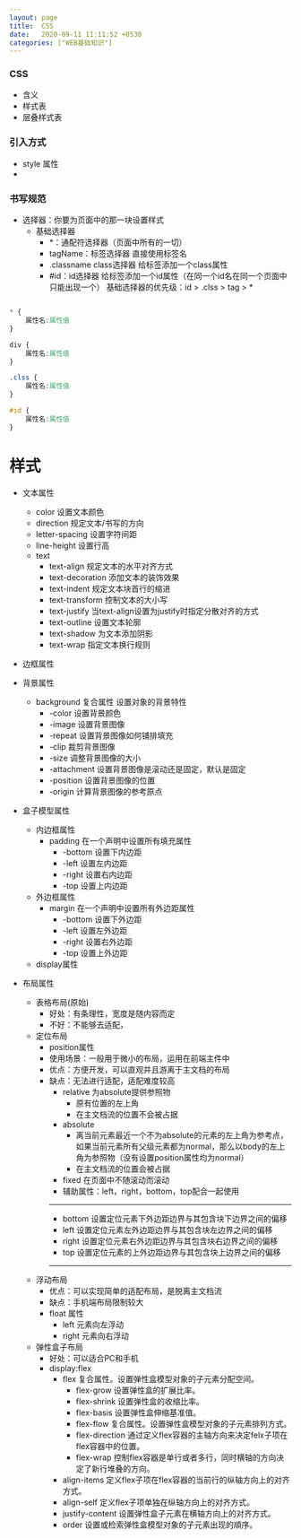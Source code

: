 ```yaml
---
layout: page
title:  CSS
date:   2020-09-11 11:11:52 +0530
categories: ["WEB基础知识"]
---
```


### CSS

- 含义
- 样式表
- 层叠样式表

### 引入方式

- style 属性
- 

### 书写规范

- 选择器：你要为页面中的那一块设置样式
    - 基础选择器
        - *：通配符选择器（页面中所有的一切）
        - tagName：标签选择器 直接使用标签名
        - .classname class选择器 给标签添加一个class属性
        - #id：id选择器 给标签添加一个id属性（在同一个id名在同一个页面中只能出现一个）
    基础选择器的优先级：id > .clss > tag > *

``` CSS

* {
    属性名:属性值
}

div {
    属性名:属性值
}

.clss {
    属性名:属性值
}

#id {
    属性名:属性值
}

```

# 样式

- 文本属性
    - color 设置文本颜色
    - direction 规定文本/书写的方向
    - letter-spacing 设置字符间距
    - line-height 设置行高
    - text
        - text-align 规定文本的水平对齐方式
        - text-decoration 添加文本的装饰效果
        - text-indent 规定文本块首行的缩进
        - text-transform 控制文本的大小写
        - text-justify 当text-align设置为justify时指定分散对齐的方式
        - text-outline 设置文本轮廓
        - text-shadow 为文本添加阴影
        - text-wrap 指定文本换行规则
- 边框属性

- 背景属性
    - background 复合属性 设置对象的背景特性
        - -color 设置背景颜色
        - -image 设置背景图像
        - -repeat 设置背景图像如何铺排填充
        - -clip 裁剪背景图像
        - -size 调整背景图像的大小
        - -attachment 设置背景图像是滚动还是固定，默认是固定
        - -position 设置背景图像的位置
        - -origin 计算背景图像的参考原点

- 盒子模型属性
    - 内边框属性
        - padding 在一个声明中设置所有填充属性
            - -bottom 设置下内边距
            - -left 设置左内边距
            - -right 设置右内边距
            - -top 设置上内边距
    - 外边框属性
        - margin 在一个声明中设置所有外边距属性
            - -bottom 设置下外边距
            - -left 设置左外边距
            - -right 设置右外边距
            - -top 设置上外边距
    - display属性

- 布局属性
    - 表格布局(原始)
        - 好处：有条理性，宽度是随内容而定
        - 不好：不能够去适配，
    - 定位布局
        - position属性
        - 使用场景：一般用于微小的布局，运用在前端主件中 
        - 优点：方便开发，可以直观并且游离于主文档的布局
        - 缺点：无法进行适配，适配难度较高
            - relative 为absolute提供参照物
                - 原有位置的左上角
                - 在主文档流的位置不会被占据
            - absolute 
                - 离当前元素最近一个不为absolute的元素的左上角为参考点，如果当前元素所有父级元素都为normal，那么以body的左上角为参照物（没有设置position属性均为normal）
                - 在主文档流的位置会被占据
            - fixed 在页面中不随滚动而滚动
            - 辅助属性：left，right，bottom，top配合一起使用
            - - - 
            - bottom	设置定位元素下外边距边界与其包含块下边界之间的偏移	
            - left	设置定位元素左外边距边界与其包含块左边界之间的偏移	
            - right	设置定位元素右外边距边界与其包含块右边界之间的偏移
            - top	设置定位元素的上外边距边界与其包含块上边界之间的偏移
            - - -
    - 浮动布局
        - 优点：可以实现简单的适配布局，是脱离主文档流
        - 缺点：手机端布局限制较大
        - float 属性
            - left	元素向左浮动
            - right	元素向右浮动
    - 弹性盒子布局
        - 好处：可以适合PC和手机
        - display:flex
            - flex 复合属性。设置弹性盒模型对象的子元素分配空间。
                - flex-grow	设置弹性盒的扩展比率。
                - flex-shrink 设置弹性盒的收缩比率。
                - flex-basis 设置弹性盒伸缩基准值。
                - flex-flow	复合属性。设置弹性盒模型对象的子元素排列方式。
                - flex-direction 通过定义flex容器的主轴方向来决定felx子项在flex容器中的位置。
                - flex-wrap	控制flex容器是单行或者多行，同时横轴的方向决定了新行堆叠的方向。
            - align-items 定义flex子项在flex容器的当前行的纵轴方向上的对齐方式。
            - align-self 定义flex子项单独在纵轴方向上的对齐方式。
            - justify-content 设置弹性盒子元素在横轴方向上的对齐方式。
            - order	设置或检索弹性盒模型对象的子元素出现的順序。